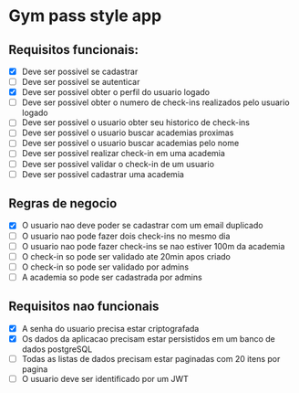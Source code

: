 # Gym pass style app

## Requisitos funcionais:
- [x] Deve ser possivel se cadastrar
- [ ] Deve ser possivel se autenticar
- [x] Deve ser possivel obter o perfil do usuario logado
- [ ] Deve ser possivel obter o numero de check-ins realizados pelo usuario logado
- [ ] Deve ser possivel o usuario obter seu historico de check-ins
- [ ] Deve ser possivel o usuario buscar academias proximas
- [ ] Deve ser possivel o usuario buscar academias pelo nome
- [ ] Deve ser possivel realizar check-in em uma academia
- [ ] Deve ser possivel validar o check-in de um usuario
- [ ] Deve ser possivel cadastrar uma academia

## Regras de negocio
- [x] O usuario nao deve poder se cadastrar com um email duplicado
- [ ] O usuario nao pode fazer dois check-ins no mesmo dia
- [ ] O usuario nao pode fazer check-ins se nao estiver 100m da academia
- [ ] O check-in so pode ser validado ate 20min apos criado
- [ ] O check-in so pode ser validado por admins
- [ ] A academia so pode ser cadastrada por admins

## Requisitos nao funcionais
- [x] A senha do usuario precisa estar criptografada
- [x] Os dados da aplicacao precisam estar persistidos em um banco de dados postgreSQL
- [ ] Todas as listas de dados precisam estar paginadas com 20 itens por pagina
- [ ] O usuario deve ser identificado por um JWT